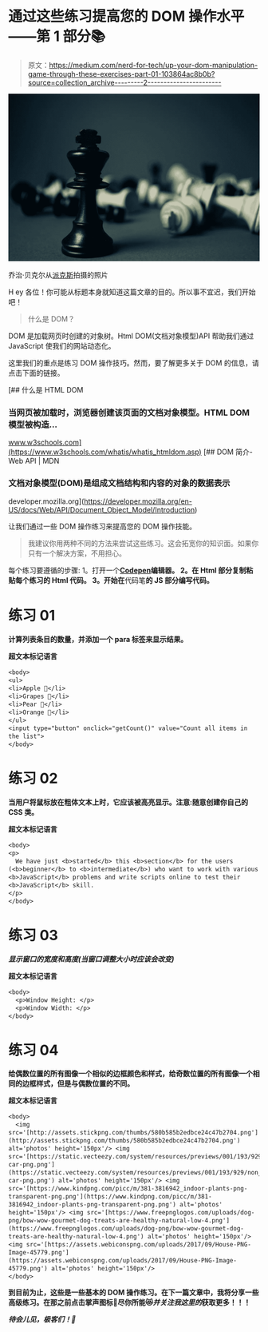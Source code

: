 # 通过这些练习提高您的 DOM 操作水平——第 1 部分📚

> 原文：<https://medium.com/nerd-for-tech/up-your-dom-manipulation-game-through-these-exercises-part-01-103864ac8b0b?source=collection_archive---------2----------------------->

![](img/f98435f833a9639c2f8feb7178e06dee.png)

乔治·贝克尔从[派克斯](https://www.pexels.com/photo/kick-chess-piece-standing-131616/?utm_content=attributionCopyText&utm_medium=referral&utm_source=pexels)拍摄的照片

H ey 各位！你可能从标题本身就知道这篇文章的目的。所以事不宜迟，我们开始吧！

> 什么是 DOM？

DOM 是加载网页时创建的对象树。Html DOM(文档对象模型)API 帮助我们通过 JavaScript 使我们的网站动态化。

这里我们的重点是练习 DOM 操作技巧。然而，要了解更多关于 DOM 的信息，请点击下面的链接。

[](https://www.w3schools.com/whatis/whatis_htmldom.asp) [## 什么是 HTML DOM

### 当网页被加载时，浏览器创建该页面的文档对象模型。HTML DOM 模型被构造…

www.w3schools.com](https://www.w3schools.com/whatis/whatis_htmldom.asp) [](https://developer.mozilla.org/en-US/docs/Web/API/Document_Object_Model/Introduction) [## DOM 简介-Web API | MDN

### 文档对象模型(DOM)是组成文档结构和内容的对象的数据表示

developer.mozilla.org](https://developer.mozilla.org/en-US/docs/Web/API/Document_Object_Model/Introduction) 

让我们通过一些 DOM 操作练习来提高您的 DOM 操作技能。

> 我建议你用两种不同的方法来尝试这些练习。这会拓宽你的知识面。如果你只有一个解决方案，不用担心。

每个练习要遵循的步骤:
1。打开一个[**Codepen**](https://codepen.io/pen/)**编辑器。
2。在 **Html** 部分复制粘贴每个练习的 **Html** 代码。
3。开始在**代码笔**的 **JS** 部分编写代码。**

# **练习 01**

**计算列表条目的数量，并添加一个 para 标签来显示结果。**

**超文本标记语言**

```
<body>
<ul>
<li>Apple 🍎</li>
<li>Grapes 🍇</li>
<li>Pear 🍐</li>
<li>Orange 🍊</li>
</ul>
<input type="button" onclick="getCount()" value="Count all items in the list">
</body>
```

# **练习 02**

**当用户将鼠标放在粗体文本上时，它应该被高亮显示。注意:随意创建你自己的 CSS 类。**

**超文本标记语言**

```
<body>
<p>
  We have just <b>started</b> this <b>section</b> for the users (<b>beginner</b> to <b>intermediate</b>) who want to work with various <b>JavaScript</b> problems and write scripts online to test their <b>JavaScript</b> skill.
</p>
</body>
```

# **练习 03**

***显示窗口的宽度和高度(当窗口调整大小时应该会改变)***

**超文本标记语言**

```
<body>
  <p>Window Height: </p>
  <p>Window Width: </p>
</body>
```

# **练习 04**

**给偶数位置的所有图像一个相似的边框颜色和样式，给奇数位置的所有图像一个相同的边框样式，但是与偶数位置的不同。**

**超文本标记语言**

```
<body>
  <img src='[http://assets.stickpng.com/thumbs/580b585b2edbce24c47b2704.png'](http://assets.stickpng.com/thumbs/580b585b2edbce24c47b2704.png') alt='photos' height='150px'/> <img src='[https://static.vecteezy.com/system/resources/previews/001/193/929/non_2x/vintage-car-png.png'](https://static.vecteezy.com/system/resources/previews/001/193/929/non_2x/vintage-car-png.png') alt='photos' height='150px'/> <img src='[https://www.kindpng.com/picc/m/381-3816942_indoor-plants-png-transparent-png.png'](https://www.kindpng.com/picc/m/381-3816942_indoor-plants-png-transparent-png.png') alt='photos' height='150px'/> <img src='[https://www.freepnglogos.com/uploads/dog-png/bow-wow-gourmet-dog-treats-are-healthy-natural-low-4.png'](https://www.freepnglogos.com/uploads/dog-png/bow-wow-gourmet-dog-treats-are-healthy-natural-low-4.png') alt='photos' height='150px'/> <img src='[https://assets.webiconspng.com/uploads/2017/09/House-PNG-Image-45779.png'](https://assets.webiconspng.com/uploads/2017/09/House-PNG-Image-45779.png') alt='photos' height='150px'/>
</body>
```

**到目前为止，这些是一些基本的 DOM 操作练习。在下一篇文章中，我将分享一些高级练习。在那之前点击掌声图标👏尽你所能😻*并关注我这里的*[](https://tanyas27.medium.com/)**获取更多！！！****

****待会儿见，极客们！*💎***